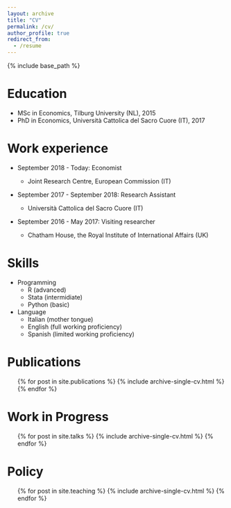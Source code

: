 ```yaml
---
layout: archive
title: "CV"
permalink: /cv/
author_profile: true
redirect_from:
  - /resume
---
```


{% include base_path %}

Education
======
* MSc in Economics, Tilburg University (NL), 2015
* PhD in Economics, Università Cattolica del Sacro Cuore (IT), 2017 

Work experience
======
* September 2018 - Today: Economist
  * Joint Research Centre, European Commission (IT)

* September 2017 - September 2018: Research Assistant
  * Università Cattolica del Sacro Cuore (IT)

* September 2016 - May 2017: Visiting researcher
  * Chatham House, the Royal Institute of International Affairs (UK)

Skills
======
* Programming
  * R (advanced)
  * Stata (intermidiate)
  * Python (basic)
* Language
  * Italian (mother tongue)
  * English (full working proficiency)
  * Spanish (limited working proficiency)


Publications
======
  <ul>{% for post in site.publications %}
    {% include archive-single-cv.html %}
  {% endfor %}</ul>
  
Work in Progress
======
  <ul>{% for post in site.talks %}
    {% include archive-single-cv.html %}
  {% endfor %}</ul>
  
Policy
======
  <ul>{% for post in site.teaching %}
    {% include archive-single-cv.html %}
  {% endfor %}</ul>
  
